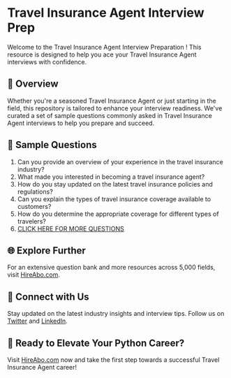 # Travel Insurance Agent Interview Prep

Welcome to the Travel Insurance Agent Interview Preparation ! This resource is designed to help you ace your Travel Insurance Agent interviews with confidence.

## 🚀 Overview

Whether you're a seasoned Travel Insurance Agent or just starting in the field, this repository is tailored to enhance your interview readiness. We've curated a set of sample questions commonly asked in Travel Insurance Agent interviews to help you prepare and succeed.

## 📝 Sample Questions

1. Can you provide an overview of your experience in the travel insurance industry?
2. What made you interested in becoming a travel insurance agent?
3. How do you stay updated on the latest travel insurance policies and regulations?
4. Can you explain the types of travel insurance coverage available to customers?
5. How do you determine the appropriate coverage for different types of travelers?
6. [CLICK HERE FOR MORE QUESTIONS](https://hireabo.com/job/11_4_10/Travel%20Insurance%20Agent)

## 🌐 Explore Further

For an extensive question bank and more resources across 5,000 fields, visit [HireAbo.com](https://www.hireabo.com).

## 📱 Connect with Us

Stay updated on the latest industry insights and interview tips. Follow us on [Twitter](https://twitter.com/hireabo) and [LinkedIn](https://www.linkedin.com/in/hire-abo-3609972a8/).

## 🚀 Ready to Elevate Your Python Career?

Visit [HireAbo.com](https://www.hireabo.com) now and take the first step towards a successful Travel Insurance Agent career!